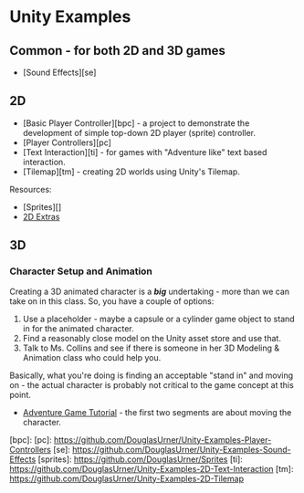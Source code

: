 # Unity Examples

## Common - for both 2D and 3D games

* [Sound Effects][se]

## 2D

* [Basic Player Controller][bpc] - a project to demonstrate the development of simple top-down 2D player (sprite) controller.
* [Player Controllers][pc]
* [Text Interaction][ti] - for games with "Adventure like" text based interaction.
* [Tilemap][tm] - creating 2D worlds using Unity's Tilemap.

Resources:

* [Sprites][]
* [2D Extras][2d-extras]

## 3D

### Character Setup and Animation

Creating a 3D animated character is a ***big*** undertaking - more than we can take on in this class. So, you have a couple of options:
1. Use a placeholder - maybe a capsule or a cylinder game object to stand in for the animated character.
1. Find a reasonably close model on the Unity asset store and use that.
1. Talk to Ms. Collins and see if there is someone in her 3D Modeling & Animation class who could help you.

Basically, what you're doing is finding an acceptable "stand in" and moving on - the actual character is probably not critical to the game concept at this point.

* [Adventure Game Tutorial][3D-adventure] - the first two segments are about moving the character.

[2d-extras]: https://github.com/Unity-Technologies/2d-extras
[3D-adventure]: https://assetstore.unity.com/packages/essentials/tutorial-projects/1-6-adventure-tutorial-the-player-76783
[bpc]: 
[pc]: https://github.com/DouglasUrner/Unity-Examples-Player-Controllers
[se]: https://github.com/DouglasUrner/Unity-Examples-Sound-Effects
[sprites]: https://github.com/DouglasUrner/Sprites
[ti]: https://github.com/DouglasUrner/Unity-Examples-2D-Text-Interaction
[tm]: https://github.com/DouglasUrner/Unity-Examples-2D-Tilemap
